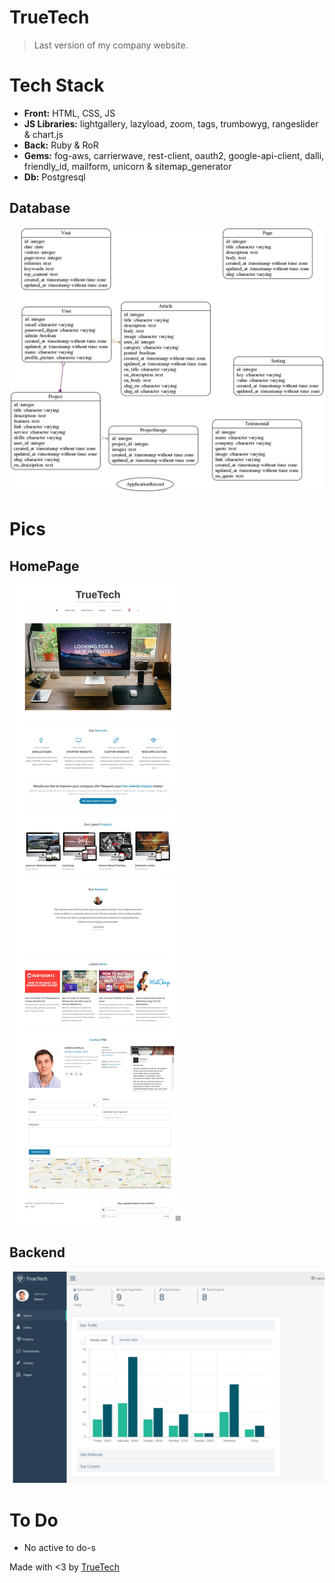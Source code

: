 # TrueTech

>Last version of my company website.

# Tech Stack

- <b>Front:</b> HTML, CSS, JS
- <b>JS Libraries:</b> lightgallery, lazyload, zoom, tags, trumbowyg, rangeslider & chart.js
- <b>Back:</b> Ruby & RoR
- <b>Gems:</b> fog-aws, carrierwave, rest-client, oauth2, google-api-client, dalli, friendly_id, mailform, unicorn & sitemap_generator
- <b>Db:</b> Postgresql

## Database

<img src="models.png">

# Pics

## HomePage

<img src="home.png">

## Backend

<img src="back.png">

# To Do

- No active to do-s

Made with &lt;3 by <a href="http://www.truetech.be/en"> TrueTech</a>
